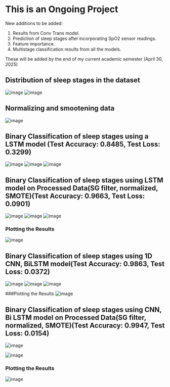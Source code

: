 # This is an Ongoing Project
New additions to be added:
1. Results from Conv Trans model.
2. Prediction of sleep stages after incorporating SpO2 sensor readings.
3. Feature importance.
4. Multistage classification results from all the models.

These will be added by the end of my current academic semester (April 30, 2025)

## Distribution of sleep stages in the dataset
![image](https://github.com/user-attachments/assets/f2e90cac-b611-4aed-af8f-f4262125406b)
![image](https://github.com/user-attachments/assets/ecc4393b-b453-48dd-a409-621c17217cf0)


##  Normalizing and smootening data
![image](https://github.com/user-attachments/assets/6149a92a-3894-485b-8f47-73b2682d1868)


## Binary Classification of sleep stages using a LSTM model (Test Accuracy: 0.8485, Test Loss: 0.3299)
![image](https://github.com/user-attachments/assets/3f821de7-c8c5-4888-9fe0-e9f1d981c658)
![image](https://github.com/user-attachments/assets/c13731d1-5d22-4e40-a6d1-0ec86ea8eab1)
![image](https://github.com/user-attachments/assets/8a4d78c1-0cbe-4a33-a5ee-7e1fd03cc679)

## Binary Classification of sleep stages using LSTM model on Processed Data(SG filter, normalized, SMOTE)(Test Accuracy: 0.9663, Test Loss: 0.0901)

![image](https://github.com/user-attachments/assets/2415b837-37a2-4168-85bc-02e19e80c6fd)
![image](https://github.com/user-attachments/assets/8b73d6b6-4238-4a66-a20e-c937bcdcf949)
![image](https://github.com/user-attachments/assets/bff51e24-92b4-4156-ace7-583a2ba93d27)

### Plotting the Results
![image](https://github.com/user-attachments/assets/6a06bd2d-9985-4833-a784-0bf135eacffa)

## Binary Classification of sleep stages using 1D CNN, BiLSTM model(Test Accuracy: 0.9863, Test Loss: 0.0372)
![image](https://github.com/user-attachments/assets/6da07e81-50a2-46df-9f41-c3641a5454d5)
![image](https://github.com/user-attachments/assets/1f993dde-1026-4b18-a5a7-8d28cf4d459b)
![image](https://github.com/user-attachments/assets/ce943438-273c-4d3a-a29a-2e869983bead)

###Plotting the Results
![image](https://github.com/user-attachments/assets/e5b64110-0bb0-4f2b-8b71-7eb0e49d0dc0)


## Binary Classification of sleep stages using CNN, Bi LSTM model on Processed Data(SG filter, normalized, SMOTE)(Test Accuracy: 0.9947, Test Loss: 0.0154)

![image](https://github.com/user-attachments/assets/98f47447-ee6a-407a-ab1d-fa6d35f6c2bf)


![image](https://github.com/user-attachments/assets/3e5d8ec8-0bc2-4e00-ae48-a18286a5ce24)

### Plotting the Results
![image](https://github.com/user-attachments/assets/0ce509f9-b38f-4210-849e-9eaa4073bcbb)




